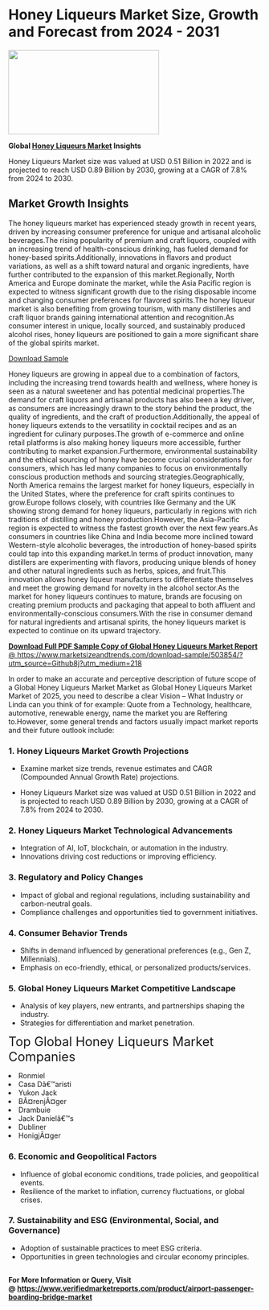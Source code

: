 <H1>Honey Liqueurs Market Size, Growth and Forecast from 2024 - 2031</H1><img class="aligncenter size-medium wp-image-584254" src="https://thirdeyenews.in/wp-content/uploads/2024/09/Global-Market-Research-300x168.jpeg" alt="" width="300" height="168" /><p><strong>Global&nbsp;<a href="https://www.marketsizeandtrends.com/download-sample/503854/?utm_source=Github8j?utm_medium=218">Honey Liqueurs Market</a> Insights</strong></p><p>Honey Liqueurs Market size was valued at USD 0.51 Billion in 2022 and is projected to reach USD 0.89 Billion by 2030, growing at a CAGR of 7.8% from 2024 to 2030.</p><p><h2>Market Growth Insights</h2> <p>The honey liqueurs market has experienced steady growth in recent years, driven by increasing consumer preference for unique and artisanal alcoholic beverages.The rising popularity of premium and craft liquors, coupled with an increasing trend of health-conscious drinking, has fueled demand for honey-based spirits.Additionally, innovations in flavors and product variations, as well as a shift toward natural and organic ingredients, have further contributed to the expansion of this market.Regionally, North America and Europe dominate the market, while the Asia Pacific region is expected to witness significant growth due to the rising disposable income and changing consumer preferences for flavored spirits.The honey liqueur market is also benefiting from growing tourism, with many distilleries and craft liquor brands gaining international attention and recognition.As consumer interest in unique, locally sourced, and sustainably produced alcohol rises, honey liqueurs are positioned to gain a more significant share of the global spirits market.</p> <p><a href="#">Download Sample</a></p> <p>Honey liqueurs are growing in appeal due to a combination of factors, including the increasing trend towards health and wellness, where honey is seen as a natural sweetener and has potential medicinal properties.The demand for craft liquors and artisanal products has also been a key driver, as consumers are increasingly drawn to the story behind the product, the quality of ingredients, and the craft of production.Additionally, the appeal of honey liqueurs extends to the versatility in cocktail recipes and as an ingredient for culinary purposes.The growth of e-commerce and online retail platforms is also making honey liqueurs more accessible, further contributing to market expansion.Furthermore, environmental sustainability and the ethical sourcing of honey have become crucial considerations for consumers, which has led many companies to focus on environmentally conscious production methods and sourcing strategies.Geographically, North America remains the largest market for honey liqueurs, especially in the United States, where the preference for craft spirits continues to grow.Europe follows closely, with countries like Germany and the UK showing strong demand for honey liqueurs, particularly in regions with rich traditions of distilling and honey production.However, the Asia-Pacific region is expected to witness the fastest growth over the next few years.As consumers in countries like China and India become more inclined toward Western-style alcoholic beverages, the introduction of honey-based spirits could tap into this expanding market.In terms of product innovation, many distillers are experimenting with flavors, producing unique blends of honey and other natural ingredients such as herbs, spices, and fruit.This innovation allows honey liqueur manufacturers to differentiate themselves and meet the growing demand for novelty in the alcohol sector.As the market for honey liqueurs continues to mature, brands are focusing on creating premium products and packaging that appeal to both affluent and environmentally-conscious consumers.With the rise in consumer demand for natural ingredients and artisanal spirits, the honey liqueurs market is expected to continue on its upward trajectory.</p> <p><a href="#"></p><p><span class=""><strong>Download Full PDF Sample Copy of Global Honey Liqueurs Market Report</strong> @ <a href="https://www.marketsizeandtrends.com/download-sample/503854/?utm_source=Github8j?utm_medium=218" target="_blank">https://www.marketsizeandtrends.com/download-sample/503854/?utm_source=Github8j?utm_medium=218</a></span></p><p>In order to make an accurate and perceptive description of future scope of a Global&nbsp;Honey Liqueurs Market Market as Global&nbsp;Honey Liqueurs Market Market of 2025, you need to describe a clear Vision &ndash; What Industry or Linda can you think of for example: Quote from a Technology, healthcare, automotive, renewable energy, name the market you are Reffering to.However, some general trends and factors usually impact market reports and their future outlook include:</p><h3>1.&nbsp;<strong>Honey Liqueurs Market Growth Projections</strong></h3><ul><li>Examine market size trends, revenue estimates and CAGR (Compounded Annual Growth Rate) projections.</li><li><p>Honey Liqueurs Market size was valued at USD 0.51 Billion in 2022 and is projected to reach USD 0.89 Billion by 2030, growing at a CAGR of 7.8% from 2024 to 2030.</p></li></ul><h3>2.&nbsp;<strong>Honey Liqueurs Market Technological Advancements</strong></h3><ul><li>Integration of AI, IoT, blockchain, or automation in the industry.</li><li>Innovations driving cost reductions or improving efficiency.</li></ul><h3>3.&nbsp;<strong>Regulatory and Policy Changes</strong></h3><ul><li>Impact of global and regional regulations, including sustainability and carbon-neutral goals.</li><li>Compliance challenges and opportunities tied to government initiatives.</li></ul><h3>4.&nbsp;<strong>Consumer Behavior Trends</strong></h3><ul><li>Shifts in demand influenced by generational preferences (e.g., Gen Z, Millennials).</li><li>Emphasis on eco-friendly, ethical, or personalized products/services.</li></ul><h3>5.&nbsp;<strong>Global Honey Liqueurs Market Competitive Landscape</strong></h3><ul><li>Analysis of key players, new entrants, and partnerships shaping the industry.</li><li>Strategies for differentiation and market penetration.</li></ul><p data-pm-slice="1 1 []"><span style="color: inherit; font-family: inherit; font-size: 25px;">Top Global Honey Liqueurs Market Companies</span></p><div class="" data-test-id=""><p><li>Ronmiel</li><li> Casa Dâ€™aristi</li><li> Yukon Jack</li><li> BÃ¤renjÃ¤ger</li><li> Drambuie</li><li> Jack Danielâ€™s</li><li> Dubliner</li><li> HonigjÃ¤ger</li></p></div><h3>6.&nbsp;<strong>Economic and Geopolitical Factors</strong></h3><ul><li>Influence of global economic conditions, trade policies, and geopolitical events.</li><li>Resilience of the market to inflation, currency fluctuations, or global crises.</li></ul><h3>7.&nbsp;<strong>Sustainability and ESG (Environmental, Social, and Governance)</strong></h3><ul><li>Adoption of sustainable practices to meet ESG criteria.</li><li>Opportunities in green technologies and circular economy principles.</li></ul><h2><strong style="font-size: 14px;">For More Information or Query, Visit @&nbsp;</strong><a style="background-color: #ffffff; font-size: 14px;" href="https://www.marketsizeandtrends.com/report/honey-liqueurs-market/" target="_blank">https://www.verifiedmarketreports.com/product/airport-passenger-boarding-bridge-market</a></h2>